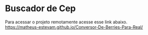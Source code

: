 # Buscador de Cep

Para acessar o projeto remotamente acesse esse link abaixo.<br>
https://matheus-estevam.github.io/Conversor-De-Berries-Para-Real/
